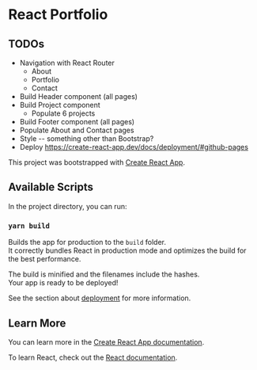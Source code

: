 # React Portfolio

## TODOs

- Navigation with React Router
    - About
    - Portfolio
    - Contact
- Build Header component (all pages)
- Build Project component
    - Populate 6 projects
- Build Footer component (all pages)
- Populate About and Contact pages
- Style -- something other than Bootstrap?
- Deploy https://create-react-app.dev/docs/deployment/#github-pages

This project was bootstrapped with [Create React App](https://github.com/facebook/create-react-app).

## Available Scripts

In the project directory, you can run:

### `yarn build`

Builds the app for production to the `build` folder.\
It correctly bundles React in production mode and optimizes the build for the best performance.

The build is minified and the filenames include the hashes.\
Your app is ready to be deployed!

See the section about [deployment](https://facebook.github.io/create-react-app/docs/deployment) for more information.

## Learn More

You can learn more in the [Create React App documentation](https://facebook.github.io/create-react-app/docs/getting-started).

To learn React, check out the [React documentation](https://reactjs.org/).
